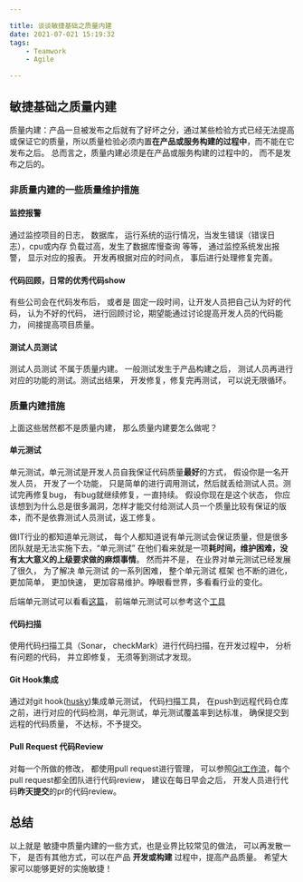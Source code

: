 ```yaml
---

title: 谈谈敏捷基础之质量内建
date: 2021-07-021 15:19:32
tags:
    - Teamwork
    - Agile

---
```


## 敏捷基础之质量内建
质量内建：产品一旦被发布之后就有了好坏之分，通过某些检验方式已经无法提高或保证它的质量，所以质量检验必须内置**在产品或服务构建的过程中**，而不能在它发布之后。
总而言之，质量内建必须是在产品或服务构建的过程中的， 而不是发布之后的。

### 非质量内建的一些质量维护措施
#### 监控报警
通过监控项目的日志， 数据库， 运行系统的运行情况，当发生错误（错误日志），cpu或内存 负载过高，发生了数据库慢查询 等等， 通过监控系统发出报警， 显示对应的报表。 开发再根据对应的时间点， 事后进行处理修复完善。

#### 代码回顾，日常的优秀代码show
有些公司会在代码发布后， 或者是 固定一段时间，让开发人员把自己认为好的代码， 认为不好的代码， 进行回顾讨论，期望能通过讨论提高开发人员的代码能力， 间接提高项目质量。

#### 测试人员测试
测试人员测试 不属于质量内建。 一般测试发生于产品构建之后， 测试人员再进行对应的功能的测试。测试出结果， 开发修复，修复完再测试， 可以说无限循环。 

### 质量内建措施
上面这些居然都不是质量内建， 那么质量内建要怎么做呢？

#### 单元测试
单元测试，单元测试是开发人员自我保证代码质量**最好**的方式， 假设你是一名开发人员， 开发了一个功能， 只是简单的进行调用测试，然后就丢给测试人员。测试完再修复bug， 有bug就继续修复，一直持续。 假设你现在是这个状态， 你应该想到为什么总是很多漏洞，怎样才能交付给测试人员一个质量比较有保证的版本，而不是依靠测试人员测试，返工修复。

做IT行业的都知道单元测试， 每个人都知道说有单元测试会保证质量，但是很多团队就是无法实施下去，“单元测试” 在他们看来就是一项**耗时间，维护困难，没有太大意义的上级要求做的麻烦事情**。 然而并不是， 在业界对单元测试已经发展了很久， 为了解决 单元测试 的一系列困难， 整个单元测试 框架 也不断的进化， 更加简单， 更加快速， 更加容易维护。睁眼看世界，多看看行业的变化。

后端单元测试可以看看[这篇](https://stableship.github.io/2020/01/15/SpringBoot%20Unit%20Test/)，
前端单元测试可以参考这个[工具](https://github.com/stableShip/react_test_utils)

#### 代码扫描
使用代码扫描工具（Sonar， checkMark）进行代码扫描，在开发过程中， 分析有问题的代码， 并立即修复， 无须等到测试才发现。

#### Git Hook集成
通过对git hook([husky](https://github.com/typicode/husky))集成单元测试， 代码扫描工具， 在push到远程代码仓库之前，进行对应的代码检测，单元测试，单元测试覆盖率到达标准， 确保提交到远程的代码质量， 不达标，不予提交。

#### Pull Request 代码Review
对每一个所做的修改， 都使用pull request进行管理， 可以参照[Git工作流](https://stableship.github.io/2019/02/22/Git%20Operation%20Specification/)，每个pull request都全团队进行代码review， 建议在每日早会之后， 开发人员进行代码**昨天提交**的pr的代码review。


## 总结
以上就是 敏捷中质量内建的一些方式，也是业界比较常见的做法， 可以再发散一下， 是否有其他方式，可以在产品 **开发或构建** 过程中，提高产品质量。 希望大家可以能够更好的实施敏捷！

